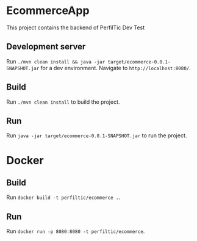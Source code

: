 # EcommerceApp

This project contains the backend of PerfilTic Dev Test

## Development server

Run `./mvn clean install && java -jar target/ecommerce-0.0.1-SNAPSHOT.jar` for a dev environment. Navigate to `http://localhost:8080/`.

## Build

Run `./mvn clean install` to build the project. 

## Run

Run `java -jar target/ecommerce-0.0.1-SNAPSHOT.jar` to run the project. 

# Docker

## Build

Run `docker build -t perfiltic/ecommerce .`.

## Run

Run `docker run -p 8080:8080 -t perfiltic/ecommerce`.


